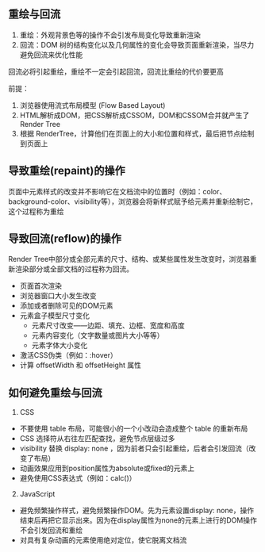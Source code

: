 ## 重绘与回流
1. 重绘：外观背景色等的操作不会引发布局变化导致重新渲染
2. 回流：DOM 树的结构变化以及几何属性的变化会导致页面重新渲染，当尽力避免回流来优化性能

回流必将引起重绘，重绘不一定会引起回流，回流比重绘的代价要更高



前提：
1. 浏览器使用流式布局模型 (Flow Based Layout)
2. HTML解析成DOM，把CSS解析成CSSOM，DOM和CSSOM合并就产生了Render Tree
3. 根据 RenderTree，计算他们在页面上的大小和位置和样式，最后把节点绘制到页面上

## 导致重绘(repaint)的操作  
页面中元素样式的改变并不影响它在文档流中的位置时（例如：color、background-color、visibility等），浏览器会将新样式赋予给元素并重新绘制它，这个过程称为重绘

## 导致回流(reflow)的操作
Render Tree中部分或全部元素的尺寸、结构、或某些属性发生改变时，浏览器重新渲染部分或全部文档的过程称为回流。

* 页面首次渲染
* 浏览器窗口大小发生改变
* 添加或者删除可见的DOM元素
* 元素盒子模型尺寸变化
  * 元素尺寸改变——边距、填充、边框、宽度和高度
  * 元素内容变化（文字数量或图片大小等等）
  * 元素字体大小变化
* 激活CSS伪类（例如：:hover）
* 计算 offsetWidth 和 offsetHeight 属性



## 如何避免重绘与回流
1. CSS
  - 不要使用 table 布局，可能很小的一个小改动会造成整个 table 的重新布局
  - CSS 选择符从右往左匹配查找，避免节点层级过多
  - visibility 替换 display: none ，因为前者只会引起重绘，后者会引发回流（改变了布局）
  - 动画效果应用到position属性为absolute或fixed的元素上
  - 避免使用CSS表达式（例如：calc()）

2. JavaScript
  - 避免频繁操作样式，避免频繁操作DOM。先为元素设置display: none，操作结束后再把它显示出来。因为在display属性为none的元素上进行的DOM操作不会引发回流和重绘
  - 对具有复杂动画的元素使用绝对定位，使它脱离文档流